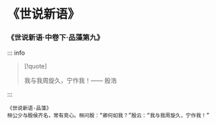 # 《世说新语》

### 《世说新语·中卷下·品藻第九》

::: info

> [!quote]
>
> 我与我周旋久，宁作我！—— 殷浩

:::

```
《世说新语·品藻》
桓公少与殷侯齐名，常有竞心。桓问殷：“卿何如我？”殷云：“我与我周旋久，宁作我！”
```
